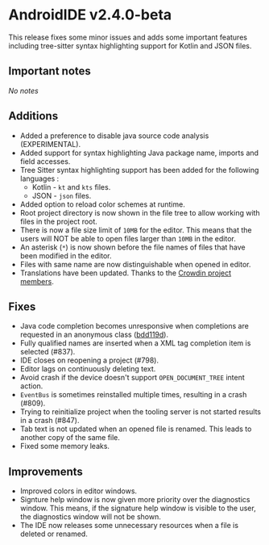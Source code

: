 # AndroidIDE v2.4.0-beta

This release fixes some minor issues and adds some important features including tree-sitter syntax highlighting support for Kotlin and JSON files.

## Important notes

_No notes_

## Additions

- Added a preference to disable java source code analysis (EXPERIMENTAL).
- Added support for syntax highlighting Java package name, imports and field accesses.
- Tree Sitter syntax highlighting support has been added for the following languages :
  - Kotlin - `kt` and `kts` files.
  - JSON - `json` files.
- Added option to reload color schemes at runtime.
- Root project directory is now shown in the file tree to allow working with files in the project root.
- There is now a file size limit of `10MB` for the editor. This means that the users will NOT be able to open files larger than `10MB` in the editor.
- An asterisk (`*`) is now shown before the file names of files that have been modified in the editor.
- Files with same name are now distinguishable when opened in editor.
- Translations have been updated. Thanks to the [Crowdin project members](https://crowdin.com/project/androidide/members).

## Fixes

- Java code completion becomes unresponsive when completions are requested in an anonymous class ([bdd119d](https://github.com/AndroidIDEOfficial/AndroidIDE/commit/bdd119d63153ece5acba811945ac0ac0a30a2f62)).
- Fully qualified names are inserted when a XML tag completion item is selected (#837).
- IDE closes on reopening a project (#798).
- Editor lags on continuously deleting text.
- Avoid crash if the device doesn't support `OPEN_DOCUMENT_TREE` intent action.
- `EventBus` is sometimes reinstalled multiple times, resulting in a crash (#809).
- Trying to reinitialize project when the tooling server is not started results in a crash (#847).
- Tab text is not updated when an opened file is renamed. This leads to another copy of the same file.
- Fixed some memory leaks.

## Improvements

- Improved colors in editor windows.
- Signture help window is now given more priority over the diagnostics window. This means, if the signature help window is visible to the user, the diagnostics window will not be shown.
- The IDE now releases some unnecessary resources when a file is deleted or renamed.